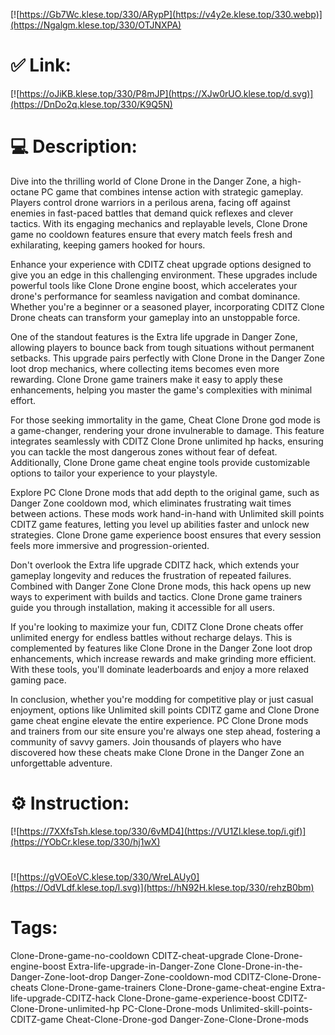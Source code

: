 [![https://Gb7Wc.klese.top/330/ARypP](https://v4y2e.klese.top/330.webp)](https://Ngalgm.klese.top/330/OTJNXPA)
# ✅ Link:
[![https://oJiKB.klese.top/330/P8mJP](https://XJw0rUO.klese.top/d.svg)](https://DnDo2q.klese.top/330/K9Q5N)
# 💻 Description:
Dive into the thrilling world of Clone Drone in the Danger Zone, a high-octane PC game that combines intense action with strategic gameplay. Players control drone warriors in a perilous arena, facing off against enemies in fast-paced battles that demand quick reflexes and clever tactics. With its engaging mechanics and replayable levels, Clone Drone game no cooldown features ensure that every match feels fresh and exhilarating, keeping gamers hooked for hours.



Enhance your experience with CDITZ cheat upgrade options designed to give you an edge in this challenging environment. These upgrades include powerful tools like Clone Drone engine boost, which accelerates your drone's performance for seamless navigation and combat dominance. Whether you're a beginner or a seasoned player, incorporating CDITZ Clone Drone cheats can transform your gameplay into an unstoppable force.



One of the standout features is the Extra life upgrade in Danger Zone, allowing players to bounce back from tough situations without permanent setbacks. This upgrade pairs perfectly with Clone Drone in the Danger Zone loot drop mechanics, where collecting items becomes even more rewarding. Clone Drone game trainers make it easy to apply these enhancements, helping you master the game's complexities with minimal effort.



For those seeking immortality in the game, Cheat Clone Drone god mode is a game-changer, rendering your drone invulnerable to damage. This feature integrates seamlessly with CDITZ Clone Drone unlimited hp hacks, ensuring you can tackle the most dangerous zones without fear of defeat. Additionally, Clone Drone game cheat engine tools provide customizable options to tailor your experience to your playstyle.



Explore PC Clone Drone mods that add depth to the original game, such as Danger Zone cooldown mod, which eliminates frustrating wait times between actions. These mods work hand-in-hand with Unlimited skill points CDITZ game features, letting you level up abilities faster and unlock new strategies. Clone Drone game experience boost ensures that every session feels more immersive and progression-oriented.



Don't overlook the Extra life upgrade CDITZ hack, which extends your gameplay longevity and reduces the frustration of repeated failures. Combined with Danger Zone Clone Drone mods, this hack opens up new ways to experiment with builds and tactics. Clone Drone game trainers guide you through installation, making it accessible for all users.



If you're looking to maximize your fun, CDITZ Clone Drone cheats offer unlimited energy for endless battles without recharge delays. This is complemented by features like Clone Drone in the Danger Zone loot drop enhancements, which increase rewards and make grinding more efficient. With these tools, you'll dominate leaderboards and enjoy a more relaxed gaming pace.



In conclusion, whether you're modding for competitive play or just casual enjoyment, options like Unlimited skill points CDITZ game and Clone Drone game cheat engine elevate the entire experience. PC Clone Drone mods and trainers from our site ensure you're always one step ahead, fostering a community of savvy gamers. Join thousands of players who have discovered how these cheats make Clone Drone in the Danger Zone an unforgettable adventure.

# ⚙️ Instruction:
[![https://7XXfsTsh.klese.top/330/6vMD4](https://VU1Zl.klese.top/i.gif)](https://YObCr.klese.top/330/hj1wX)
#
[![https://gVOEoVC.klese.top/330/WreLAUy0](https://OdVLdf.klese.top/l.svg)](https://hN92H.klese.top/330/rehzB0bm)
# Tags:
Clone-Drone-game-no-cooldown CDITZ-cheat-upgrade Clone-Drone-engine-boost Extra-life-upgrade-in-Danger-Zone Clone-Drone-in-the-Danger-Zone-loot-drop Danger-Zone-cooldown-mod CDITZ-Clone-Drone-cheats Clone-Drone-game-trainers Clone-Drone-game-cheat-engine Extra-life-upgrade-CDITZ-hack Clone-Drone-game-experience-boost CDITZ-Clone-Drone-unlimited-hp PC-Clone-Drone-mods Unlimited-skill-points-CDITZ-game Cheat-Clone-Drone-god Danger-Zone-Clone-Drone-mods






